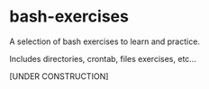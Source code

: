 # bash-exercises
A selection of bash exercises to learn and practice.

Includes directories, crontab, files exercises, etc...

[UNDER CONSTRUCTION]
